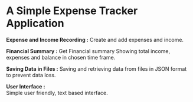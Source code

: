# A Simple Expense Tracker Application
 
 **Expense and Income Recording :**
    Create and add expenses and income.

**Financial Summary :**
    Get Financial summary Showing total income, expenses and balance in chosen time frame.

**Saving Data in Files :**
    Saving and retrieving data from files in JSON format to prevent data loss.

 **User Interface :**  
     Simple user friendly, text based interface.
